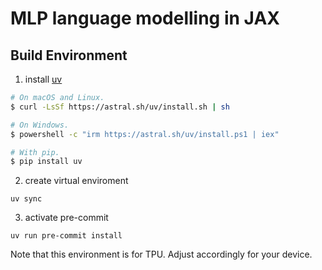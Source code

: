 # MLP language modelling in JAX

## Build Environment

1. install [uv](https://github.com/astral-sh/uv)

```bash
# On macOS and Linux.
$ curl -LsSf https://astral.sh/uv/install.sh | sh

# On Windows.
$ powershell -c "irm https://astral.sh/uv/install.ps1 | iex"

# With pip.
$ pip install uv
```

2. create virtual enviroment

```
uv sync
```

3. activate pre-commit

```
uv run pre-commit install
```
Note that this environment is for TPU. Adjust accordingly for your device.
